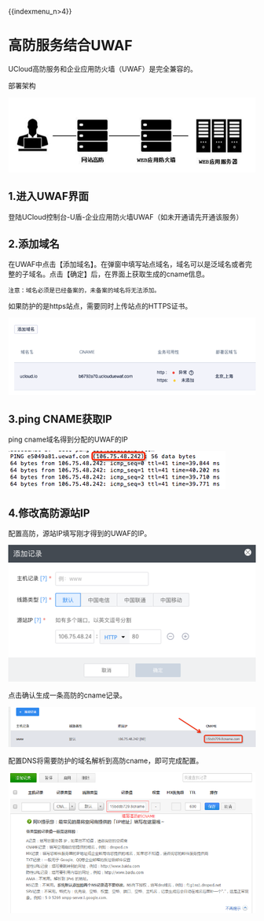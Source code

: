 {{indexmenu_n>4}}

# 高防服务结合UWAF

UCloud高防服务和企业应用防火墙（UWAF）是完全兼容的。

部署架构

![](../images/common/gaofang1.jpg)

## 1.进入UWAF界面

登陆UCloud控制台-U盾-企业应用防火墙UWAF（如未开通请先开通该服务）

## 2.添加域名

在UWAF中点击【添加域名】。在弹窗中填写站点域名，域名可以是泛域名或者完整的子域名。点击【确定】后，在界面上获取生成的cname信息。

`注意：域名必须是已经备案的，未备案的域名将无法添加。`

如果防护的是https站点，需要同时上传站点的HTTPS证书。

![](../images/common/waf32.png)

## 3.ping CNAME获取IP

ping cname域名得到分配的UWAF的IP

![](../images/common/ping.png)

## 4.修改高防源站IP

配置高防，源站IP填写刚才得到的UWAF的IP。

![](../images/common/gaofang4.png)

点击确认生成一条高防的cname记录。

![](../images/common/gaofang5.png)

配置DNS将需要防护的域名解析到高防cname，即可完成配置。

![](../images/common/gaofang6.png)
